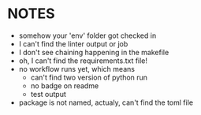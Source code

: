 # NOTES
* somehow your 'env' folder got checked in
* I can't find the linter output or job
* I don't see chaining happening in the makefile
* oh, I can't find the requirements.txt file!
* no workflow runs yet, which means
    - can't find two version of python run
    - no badge on readme
    - test output
* package is not named, actualy, can't find the toml file
